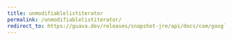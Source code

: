 ```yaml
---
title: unmodifiablelistiterator
permalink: /unmodifiablelistiterator/
redirect_to: https://guava.dev/releases/snapshot-jre/api/docs/com/google/common/collect/UnmodifiableListIterator.html
---
```

